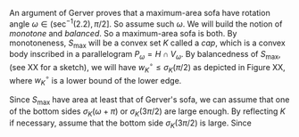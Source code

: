 An argument of Gerver proves that a maximum-area sofa have rotation angle $\omega \in (\sec^{-1}(2.2), \pi/2]$. So assume such $\omega$.
We will build the notion of _monotone_ and _balanced_. So a maximum-area sofa is both.
By monotoneness, $S_{\max}$ will be a convex set $K$ called a _cap_, which is a convex body inscribed in a parallelogram $P_\omega = H \cap V_\omega$. 
By balancedness of $S_{\max}$, (see XX for a sketch), we will have $w_K^{\circ} \leq \sigma_K(\pi/2)$ as depicted in Figure XX, where $w_K^{\circ}$ is a lower bound of the lower edge.


Since $S_{\max}$ have area at least that of Gerver's sofa, we can assume that one of the bottom sides $\sigma_K(\omega + \pi)$ or $\sigma_K(3\pi/2)$ are large enough. 
By reflecting $K$ if necessary, assume that the bottom side $\sigma_K(3\pi/2)$ is large.
Since 